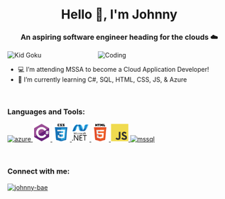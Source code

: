 <h1 align="center">Hello 👋, I'm Johnny</h1>
<h3 align="center">An aspiring software engineer heading for the clouds ☁️</h3>

<img src="https://images-wixmp-ed30a86b8c4ca887773594c2.wixmp.com/f/7019416f-58a8-4c12-8a27-1befe6971563/ddus8h9-2a482491-d0ce-4563-8c1b-b023f727ce63.gif?token=eyJ0eXAiOiJKV1QiLCJhbGciOiJIUzI1NiJ9.eyJzdWIiOiJ1cm46YXBwOjdlMGQxODg5ODIyNjQzNzNhNWYwZDQxNWVhMGQyNmUwIiwiaXNzIjoidXJuOmFwcDo3ZTBkMTg4OTgyMjY0MzczYTVmMGQ0MTVlYTBkMjZlMCIsIm9iaiI6W1t7InBhdGgiOiJcL2ZcLzcwMTk0MTZmLTU4YTgtNGMxMi04YTI3LTFiZWZlNjk3MTU2M1wvZGR1czhoOS0yYTQ4MjQ5MS1kMGNlLTQ1NjMtOGMxYi1iMDIzZjcyN2NlNjMuZ2lmIn1dXSwiYXVkIjpbInVybjpzZXJ2aWNlOmZpbGUuZG93bmxvYWQiXX0.X_vZe2yKlG_lCi6ybO4x10hSAwQE-9zFp5zPPA3efik" alt="Kid Goku" width="800">

<img align="right" alt="Coding" width="300" src="https://thumbs.gfycat.com/BlaringFaithfulFulmar-size_restricted.gif">

- 💻 I’m attending MSSA to become a Cloud Application Developer!
- 🌱 I’m currently learning C#, SQL, HTML, CSS, JS, & Azure

&nbsp;

<h3 align="left">Languages and Tools:</h3>
<p align="left"> <a href="https://azure.microsoft.com/en-in/" target="_blank" rel="noreferrer"> <img src="https://www.vectorlogo.zone/logos/microsoft_azure/microsoft_azure-icon.svg" alt="azure" width="40" height="40"/> </a> <a href="https://www.w3schools.com/cs/" target="_blank" rel="noreferrer"> <img src="https://raw.githubusercontent.com/devicons/devicon/master/icons/csharp/csharp-original.svg" alt="csharp" width="40" height="40"/> </a> <a href="https://www.w3schools.com/css/" target="_blank" rel="noreferrer"> <img src="https://raw.githubusercontent.com/devicons/devicon/master/icons/css3/css3-original-wordmark.svg" alt="css3" width="40" height="40"/> </a> <a href="https://dotnet.microsoft.com/" target="_blank" rel="noreferrer"> <img src="https://raw.githubusercontent.com/devicons/devicon/master/icons/dot-net/dot-net-original-wordmark.svg" alt="dotnet" width="40" height="40"/> </a> <a href="https://www.w3.org/html/" target="_blank" rel="noreferrer"> <img src="https://raw.githubusercontent.com/devicons/devicon/master/icons/html5/html5-original-wordmark.svg" alt="html5" width="40" height="40"/> </a> <a href="https://developer.mozilla.org/en-US/docs/Web/JavaScript" target="_blank" rel="noreferrer"> <img src="https://raw.githubusercontent.com/devicons/devicon/master/icons/javascript/javascript-original.svg" alt="javascript" width="40" height="40"/> </a> <a href="https://www.microsoft.com/en-us/sql-server" target="_blank" rel="noreferrer"> <img src="https://www.svgrepo.com/show/303229/microsoft-sql-server-logo.svg" alt="mssql" width="40" height="40"/> </a> </p>

&nbsp;

<h3 align="left">Connect with me:</h3>
<p align="left">
  <a href="https://linkedin.com/in/johnny-bae" target="blank"><img align="center" src="https://i0.wp.com/www.owlishcommunications.com/thewisdomzone/wp-content/uploads/LINKEDIN-LOGO-2-Animated-Pulsating.gif?resize=300%2C300&ssl=1" alt="johnny-bae" height="30" width="40" /></a>
</p>
